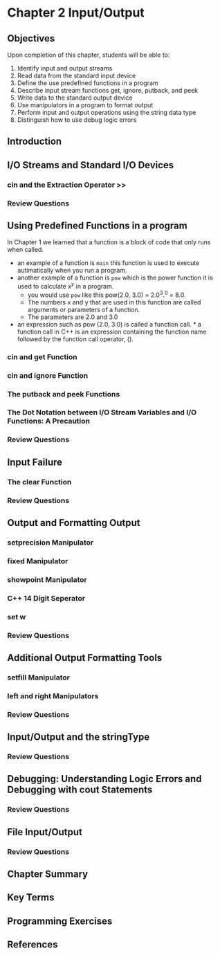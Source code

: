 # Chapter 2 Input/Output

## Objectives
Upon completion of this chapter, students will be able to:

1. Identify input and output streams
2. Read data from the standard input device
3. Define the use predefined functions in a program
4. Describe input stream functions get, ignore, putback, and peek
5. Write data to the standard output device
6. Use manipulators in a program to format output
7. Perform input and output operations using the string data type
8. Distinguish how to use debug logic errors

## Introduction

## I/O Streams and Standard I/O Devices

### cin and the Extraction Operator >>

### Review Questions

## Using Predefined Functions in a program
In Chapter 1 we learned that a function is a block of code that only runs when called.
  * an example of a function is ```main``` this function is used to execute autimatically when you run a program.
  * another example of a function is ```pow``` which is the power function it is used to calculate $`x^y`$ in a program.
      * you would use ```pow``` like this pow(2.0, 3.0) = $`2.0^3.^0`$ = 8.0.
      * The numbers x and y that are used in this function are called arguments or parameters of a function.
      * The parameters are 2.0 and 3.0
  * an expression such as pow (2.0, 3.0) is called a function call.
        * a function call in C++ is an expression containing the function name followed by the function call operator, ().

### cin and get Function

### cin and ignore Function

### The putback and peek Functions

### The Dot Notation between I/O Stream Variables and I/O Functions: A Precaution

### Review Questions

## Input Failure

### The clear Function

### Review Questions

## Output and Formatting Output

### setprecision Manipulator

### fixed Manipulator

### showpoint Manipulator

### C++ 14 Digit Seperator

### set w

### Review Questions

## Additional Output Formatting Tools

### setfill Manipulator

### left and right Manipulators

### Review Questions

## Input/Output and the stringType

### Review Questions

## Debugging: Understanding Logic Errors and Debugging with cout Statements

### Review Questions

## File Input/Output

### Review Questions

## Chapter Summary

## Key Terms

## Programming Exercises

## References
